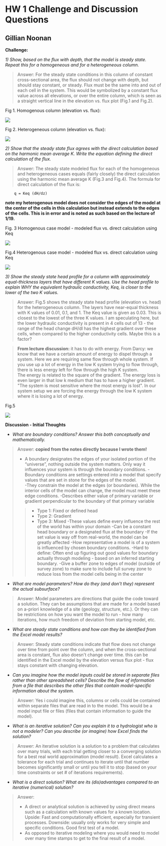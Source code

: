 # HW 1 Challenge and Discussion Questions
## Gillian Noonan



**Challenge:**


*1) Show, based on the flux with depth, that the model is steady state. Repeat this for a homogeneous and for a heterogeneous column.*


>Answer: For the steady state conditions in this column of constant cross-sectional area, the flux should not change with depth, but should stay constant, or steady.  Flux must be the same into and out of each cell in the system. This would be symbolized by a constant flux value across all elevations, or over the entire column, which is seen as a straight vertical line in the elevation vs. flux plot (Fig.1 and Fig.2).

Fig 1. Homogenous column (elevation vs. flux):


![](assets/HW1_draft_answers_to_Challenge_Noonan-6bb26d74.png)

Fig 2. Heterogeneous column (elevation vs. flux):


![](assets/HW1_draft_answers_to_Challenge_Noonan-5ddb36d4.png)


*2) Show that the steady state flux agrees with the direct calculation based on the harmonic mean average K. Write the equation defining the direct calculation of the flux.*

>Answer: The steady state modeled flux for each of the homogeneous and heterogeneous cases equals (fairly closely) the direct calculation using the harmonic mean average K (Fig.3 and Fig.4).  The formula for direct calculation of the flux is:

        q = Keq (dH/dz)

**note my heterogenous model does not consider the edges of the model at the center of the cells in this calculation but instead extends to the edges of the cells.  This is in error and is noted as such based on the lecture of 1/19.**

Fig. 3 Homogenous case model - modeled flux vs. direct calculation using Keq


![](assets/HW1_draft_answers_to_Challenge_Noonan-e669cedb.png)


Fig.4 Heterogenous case model - modeled flux vs. direct calculation using Keq


![](assets/HW1_draft_answers_to_Challenge_Noonan-39052978.png)

*3) Show the steady state head profile for a column with approximately equal-thickness layers that have different K values. Use the head profile to explain WHY the equivalent hydraulic conductivity, Keq, is closer to the lower of the two K values.*

>Answer: Fig.5 shows the steady state head profile (elevation vs. head) for the heterogeneous column.  The layers have near-equal thickness with K values of 0.01, 0.1, and 1.   The Keq value is given as 0.03.   This is closest to the lowest of the three K values.   I am speculating here, but the lower hydraulic conductivity is present in 4 cells out of 13 - the range of the head change dH/dl has the highest gradient over these cells, when compared to the higher conductivity cells. Maybe this is a factor?

> **From lecture discussion:** it has to do with energy.   From Darcy: we know that we have a certain amount of energy to dispel through a system.   Here we are requiring same flow through whole system.  If you use up a lot of energy in the low K system trying to flow through, there is less energy left for flow through the high K system.  
The energy is related to the square of the gradient.  The energy loss is even larger in that low k medium that has to have a higher gradient.  
"The system is most sensitive where the most energy is lost".  In our system setup we are forcing the energy through the low K system where it is losing a lot of energy.

Fig.5


![](assets/HW1_draft_answers_to_Challenge_Noonan-9290487d.png)


**Discussion - Initial Thoughts**

  - *What are boundary conditions? Answer this both conceptually and mathematically.*
>Answer:  **copied from the notes directly because I wrote them!**  
>- A boundary designates the edges of your isolated portion of the “universe”, nothing outside the system matters.  Only way it influences your system is through the boundary conditions.
>-Boundary conditions are settings entered into a model that specify values that are set in stone for the edges of the model.  
>-They constrain the model at the edges (or boundaries).  While the interior cells of the model can change, the model must meet these edge conditions.
>-Describes either value of primary variable or gradient perpendicular to the boundary of that primary variable
>> - Type 1: Fixed or defined head
>> - Type 2: Gradient
>> - Type 3: Mixed
>-These values define every influence the rest of the world has within your domain
>-Can be a constant head boundary or a designated flux at the boundary
>-If the set value is way off from real-world, the model can be greatly affected
>-How representative a model is  of a system is influenced by chosen boundary conditions.
>-Hard to define:  Often end up figuring out good values for boundary actually through modeling - based on an inferred starting boundary.
>-Give a buffer zone to edges of model (outside of survey zone) to make sure to include full survey zone to reduce loss from the model cells being in the center



  - *What are model parameters? How do they (and don't they) represent the actual subsurface?*
>Answer: Model parameters are directions that guide the code toward a solution. They can be assumptions that are made for a model based on a-priori knowledge of a site (geology, structure, etc.).  Or they can be restrictions on how you want the model to run - how many iterations, how much freedom of deviation from starting model, etc.

  - *What are steady state conditions and how can they be identified from the Excel model results?*
>Answer: Steady state conditions indicate that flow does not change over time from point over the column, and when the cross-sectional area is constant, flux also doesn't change over time.   this can be identified in the Excel model by the elevation versus flux plot - flux stays constant with changing elevation.

  - *Can you imagine how the model inputs could be stored in separate files rather than other spreadsheet cells?  Describe the flow of information from a file that describes the other files that contain model-specific information about the system.*
>Answer: Yes i could imagine this, columns or cells could be contained within separate files that are read in to the model.  This would be a model input file or files (files that contain information to guide the model).

  - *What is an iterative solution? Can you explain it to a hydrologist who is not a modeler? Can you describe (or imagine) how Excel finds the solution?*
>Answer: An iterative solution is a solution to a problem that calculates over many trials, with each trial getting closer to a converging solution for a best real world approximation (model result).  Excel calculates a tolerance for each trial and continues to iterate until that number becomes significantly small or until you tell it to stop (based on your time constraints or set # of iterations requirements).

  - *What is a direct solution? What are its (dis)advantages compared to an iterative (numerical) solution?*
> Answer:
> - A direct or analytical solution is achieved by using direct means such as a calculation with known values for a known location.  Upside: Fast and computationally efficient, especially for transient processes.  Downside: usually only works for very simple and specific conditions.  Good first test of a model.
> - As opposed to iterative modeling where you would need to model over many time stamps to get to the final result of a model.
